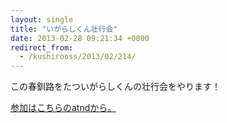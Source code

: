 ```yaml
---
layout: single
title: "いがらしくん壮行会"
date: 2013-02-28 09:21:34 +0000
redirect_from:
  - /kushirooss/2013/02/214/
---
```

この春釧路をたついがらしくんの壮行会をやります！

<a href="http://atnd.org/events/37292" target="_blank">参加はこちらのatndから。</a>